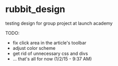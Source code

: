rubbit_design
=============

testing design for group project at launch academy


TODO:
- fix click area in the article's toolbar
- adjust color scheme
- get rid of unnecessary css and divs
- ... that's all for now (1/2/15 - 9:37 AM)
